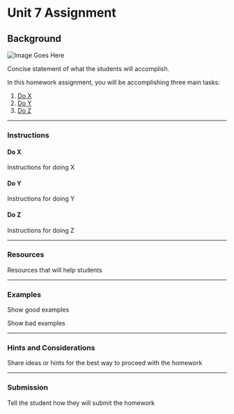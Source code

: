 # Unit 7 Assignment

## Background

![Image Goes Here]()

Concise statement of what the students will accomplish.

In this homework assignment, you will be accomplishing three main tasks:

1. [Do X](#Do-X)
2. [Do Y](#Do-Y)
3. [Do Z](#Do-Z)

- - -

### Instructions

#### Do X

Instructions for doing X

#### Do Y

Instructions for doing Y

#### Do Z

Instructions for doing Z

- - -

### Resources

Resources that will help students

- - -

### Examples

Show good examples

Show bad examples

- - -

### Hints and Considerations

Share ideas or hints for the best way to proceed with the homework

- - -

### Submission

Tell the student how they will submit the homework
